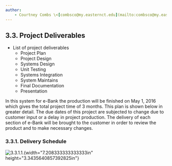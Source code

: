 ```yaml
---
author:
	- Courtney Combs \<[combsco@my.easternct.edu](mailto:combsco@my.easternct.edu)\>
---
```


3.3. Project Deliverables
-------------------------

  * List of project deliverables
	* Project Plan
	* Project Design
	* Systems Design
	* Unit Testing
	* Systems Integration
	* System Maintains
	* Final Documentation
	* Presentation

In this system for e-Bank the production will be finished on May 1, 2016 which gives the total project time of 3 months.
This plan is shown below in greater detail.
The due dates of this project are subjected to change due to customer input or a delay in project production.
The delivery of each section of e-Bank will be brought to the customer in order to review the product and to make necessary changes. 

### 3.3.1. Delivery Schedule

![3.3.1.1.[^fig31]](./sections/3/media/image1.png){width="7.208333333333333in"
height="3.3435640857392825in"}

[^fig31]: Project deliverables schedule.

